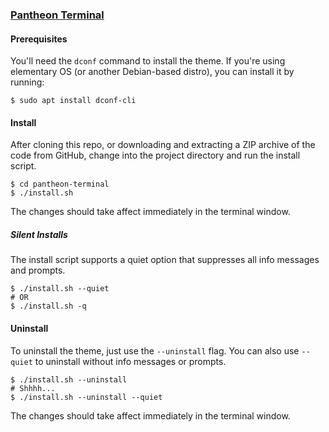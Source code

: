 ### [Pantheon Terminal](https://elementary.io)

#### Prerequisites

You'll need the `dconf` command to install the theme. If you're using elementary OS (or another Debian-based distro), you can install it by running:

    $ sudo apt install dconf-cli

#### Install

After cloning this repo, or downloading and extracting a ZIP archive of the code from GitHub, change into the project directory and run the install script.

    $ cd pantheon-terminal
    $ ./install.sh

The changes should take affect immediately in the terminal window.

##### Silent Installs

The install script supports a quiet option that suppresses all info messages and prompts.

    $ ./install.sh --quiet
    # OR
    $ ./install.sh -q

#### Uninstall

To uninstall the theme, just use the `--uninstall` flag. You can also use `--quiet` to uninstall without info messages or prompts.

    $ ./install.sh --uninstall
    # Shhhh...
    $ ./install.sh --uninstall --quiet

The changes should take affect immediately in the terminal window.
